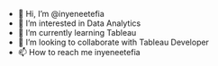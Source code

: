 - 👋 Hi, I’m @inyeneetefia
- 👀 I’m interested in Data Analytics
- 🌱 I’m currently learning Tableau
- 💞️ I’m looking to collaborate with Tableau Developer
- 📫 How to reach me inyeneetefia

<!---
inyeneetefia/inyeneetefia is a ✨ special ✨ repository because its `README.md` (this file) appears on your GitHub profile.
You can click the Preview link to take a look at your changes.
--->
